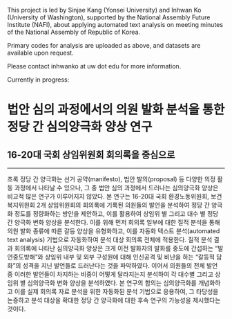 This project is led by Sinjae Kang (Yonsei University) and Inhwan Ko (University of Washington), supported by the National Assembly Future Institute (NAFI), about applying automated text analysis on meeting minutes of the National Assembly of Republic of Korea.

Primary codes for analysis are uploaded as above, and datasets are available upon request.

Please contact inhwanko at uw dot edu for more information. 


Currently in progress:

# 법안 심의 과정에서의 의원 발화 분석을 통한 정당 간 심의양극화 양상 연구
## 16-20대 국회 상임위원회 회의록을 중심으로
-------------------------------------------------------------------------

초록
정당 간 양극화는 선거 공약(manifesto), 법안 발의(proposal) 등 다양한 의정 활동 과정에서 나타날 수 있으나, 그 중 법안 심의 과정에서 드러나는 심의양극화 양상은 비교적 많은 연구가 이루어지지 않았다. 본 연구는 16-20대 국회 환경노동위원회, 보건복지위원회 2개 상임위원회의 회의록에 기록된 의원들의 발언을 분석하여 정당 간 양극화 정도를 정량화하는 방안을 제안하고, 이를 활용하여 상임위 별 그리고 대수 별 정당 간 양극화 변화 양상을 분석한다. 이를 위해 먼저 회의록 일부에 대한 질적 분석을 통해 의원 발화 종류에 따른 갈등 양상을 유형화하고, 이를 자동화 텍스트 분석(automated text analysis) 기법으로 자동화하여 분석 대상 회의록 전체에 적용한다. 질적 분석 결과 회의록에 나타난 심의양극화 양상은 크게 이전 발화자의 발화를 중도에 간섭하는 “발언중도방해”와 상임위 내부 및 외부 구성원에 대해 인신공격 및 비난을 하는 “갈등적 담화”의 성격을 지닌 발언들로 드러난다는 것을 파악하였다. 이어서 의원들의 전체 발언 중 이러한 발언들이 차지하는 비중이 어떻게 달라지는지 분석하여 각 대수별 그리고 상임위 별 심의양극화 변화 양상을 분석하였다. 본 연구의 함의는 심의양극화를 개념화하고 이를 실제 회의록 자료 분석을 위한 자동화된 분석 기법으로 응용하여, 그 타당성을 논증하고 분석 대상을 확대한 정당 간 양극화에 대한 후속 연구의 가능성을 제시했다는 것이다. 
